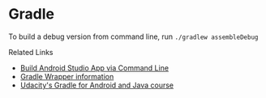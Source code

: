 # Gradle

To build a debug version from command line, run `./gradlew assembleDebug`

Related Links 
- [Build Android Studio App via Command Line](http://stackoverflow.com/questions/24398041/build-android-studio-app-via-command-line)
- [Gradle Wrapper information](https://docs.gradle.org/current/userguide/gradle_wrapper.html)
- [Udacity's Gradle for Android and Java course](https://www.udacity.com/course/gradle-for-android-and-java--ud867)